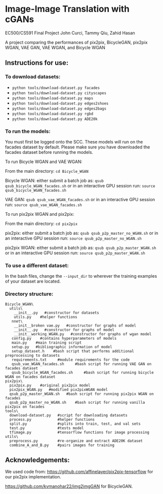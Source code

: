# Image-Image Translation with cGANs
EC500/CS591 Final Project
John Curci, Tammy Qiu, Zahid Hasan

A project comparing the performances of pix2pix, BicycleGAN, pix2pix WGAN, VAE GAN, VAE WGAN, and Bicycle WGAN


## Instructions for use:
### To download datasets:
  - `python tools/download-dataset.py facades`
  - `python tools/download-dataset.py cityscapes`
  - `python tools/download-dataset.py maps`
  - `python tools/download-dataset.py edges2shoes`
  - `python tools/download-dataset.py edges2bags`
  - `python tools/download-dataset.py rgbd`
  - `python tools/download-dataset.py ADE20k`
  
  
 ### To run the models:
 
You must first be logged onto the SCC. These models will run on the facades dataset by default. Please make sure you have downloaded the facades dataset before running the models. 

To run Bicycle WGAN and VAE WGAN:
 
 From the main directory: `cd Bicycle_WGAN`
 
Bicycle WGAN: either submit a batch job as: `qsub qsub_bicycle_WGAN_facades.sh` or in an interactive GPU session run: `source qsub_bicycle_WGAN_facades.sh`

VAE GAN: `qsub qsub_vae_WGAN_facades.sh` or in an interactive GPU session run: `source qsub_vae_WGAN_facades.sh`

To run pix2pix WGAN and pix2pix:

From the main directory: `cd pix2pix`

pix2pix: either submit a batch job as: `qsub qsub_p2p_master_no_WGAN.sh` or in an interactive GPU session run: `source qsub_p2p_master_no_WGAN.sh`

pix2pix WGAN: either submit a batch job as: `qsub qsub_p2p_master_WGAN.sh` or in an interactive GPU session run: `source qsub_p2p_master_WGAN.sh`

### To use a different dataset:

In the bash files, change the `--input_dir` to wherever the training examples of your dataset are located. 

### Directory structure:
```
Bicycle_WGAN\
  utils\
    __init__.py   #constructor for datasets
    utils.py    #helper functions
   nnet\
    __init__broken vae.py   #constructor for graphs of model
    __init__.py   #constructor for graphs of model
    __init__working_WGAN.py   #constructor for graphs of wgan model
   config.py    #contains hyperparameters of models
   main.py    #main training script
   setup.py   #bibliographic information of model
   setup_dataset.h    #bash script that performs additional preprocessing to datasets
   requirements.txt     #module requirements for the code
   qsub_vae_WGAN_facades.sh     #bash script for running VAE GAN on facades dataset
   qsub_bicycle_WGAN_facades.sh     #bash script for running bicycle WGAN on facades dataset
pix2pix\
  pix2pix.py    #original pix2pix model
  pix2pix_WGAN.py   #modified pix2pixWGAN model
  qsub_p2p_master_WGAN.sh   #bash script for running pix2pix WGAN on facades
  qsub_p2p_master_no_WGAN.sh    #bash script for running vanilla pix2pix on facades
tools\
  download-dataset.py   #script for downloading datasets
  process.py            #helper functions
  split.py              #splits into train, test, and val sets
  test.py               #tests model
  tfimage.py            #tensorflow functions for image processing
utils\
  preprocess.py         #re-organize and extract ADE20K dataset
  combine_A_and_B.py    #pairs images for training
```

## Acknowledgements:
We used code from: https://github.com/affinelayer/pix2pix-tensorflow for our pix2pix implementation. 

https://github.com/kvmanohar22/img2imgGAN for BicycleGAN.




